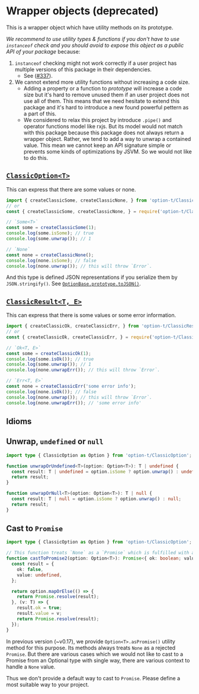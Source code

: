 # Wrapper objects (deprecated)

This is a wrapper object which have utility methods on its prototype.

_We recommend to use utility types & functions if you don't have to use `instanceof` check and
you should avoid to expose this object as a public API of your package_  because:

1. `instanceof` checking might not work correctly if a user project has multiple versions of this package in their dependencies.
    - See ([#337](https://github.com/option-t/option-t/pull/337)).
2. We cannot extend more utility functions without increasing a code size.
    - Adding a property or a function to _prototype_ will increase a code size
      but it's hard to remove unused them if an user project does not use all of them.
      This means that we need hesitate to extend this package
      and it's hard to introduce a new found powerful pettern as a part of this.
    - We considered to relax this project by introduce `.pipe()` and operator functions model like rxjs.
      But its model would not match with this package because this package does not always return a wrapper object.
      Rather, we tend to add a way to unwrap a contained value.
      This mean we cannot keep an API signature simple or prevents some kinds of optimizations by JSVM.
      So we would not like to do this.


## [`ClassicOption<T>`](../packages/option-t/src/ClassicOption/ClassicOption.d.ts)

This can express that there are some values or none.

```javascript
import { createClassicSome, createClassicNone, } from 'option-t/ClassicOption';
// or
const { createClassicSome, createClassicNone, } = require('option-t/ClassicOption');

// `Some<T>`
const some = createClassicSome(1);
console.log(some.isSome); // true
console.log(some.unwrap()); // 1

// `None`
const none = createClassicNone();
console.log(none.isSome); // false
console.log(none.unwrap()); // this will throw `Error`.
```

And this type is defined JSON representations if you serialize them by `JSON.stringify()`.
See [`OptionBase.prototype.toJSON()`](./src/Option.js).


## [`ClassicResult<T, E>`](./src/ClassicResult/ClassicResult.d.ts)

This can express that there is some values or some error information.

```javascript
import { createClassicOk, createClassicErr, } from 'option-t/ClassicResult';
// or
const { createClassicOk, createClassicErr, } = require('option-t/ClassicResult');

// `Ok<T, E>`
const some = createClassicOk(1);
console.log(some.isOk()); // true
console.log(some.unwrap()); // 1
console.log(none.unwrapErr()); // this will throw `Error`.

// `Err<T, E>`
const none = createClassicErr('some error info');
console.log(none.isOk()); // false
console.log(none.unwrap()); // this will throw `Error`.
console.log(none.unwrapErr()); // 'some error info'
```

## Idioms

## Unwrap, `undefined` or `null`

```typescript
import type { ClassicOption as Option } from 'option-t/ClassicOption';

function unwrapOrUndefined<T>(option: Option<T>): T | undefined {
  const result: T | undefined = option.isSome ? option.unwrap() : undefined;
  return result;
}

function unwrapOrNull<T>(option: Option<T>): T | null {
  const result: T | null = option.isSome ? option.unwrap() : null;
  return result;
}
```


## Cast to `Promise`

```typescript
import type { ClassicOption as Option } from 'option-t/ClassicOption';

// This function treats `None` as a `Promise` which is fulfilled with a tagged union object.
function castToPromise2(option: Option<T>): Promise<{ ok: boolean; value: T }> {
  const result = {
    ok: false,
    value: undefined,
  };

  return option.mapOrElse(() => {
    return Promise.resolve(result);
  }, (v: T) => {
    result.ok = true;
    result.value = v;
    return Promise.resolve(result);
  });
}
```

In previous version (~v0.17), we provide `Option<T>.asPromise()` utility method for this purpose.
Its methods always treats `None` as a rejected `Promise`.
But there are various cases which we would not like to cast to a Promise from an Optional type with single way,
there are various context to handle a `None` value.

Thus we don't provide a default way to cast to `Promise`. Please define a most suitable way to your project.

